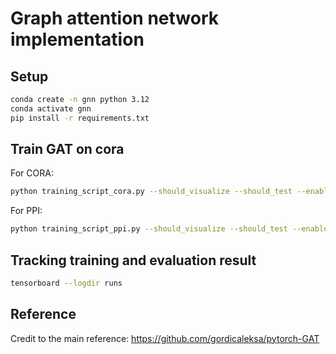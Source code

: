 # Graph attention network implementation

## Setup

```bash
conda create -n gnn python 3.12
conda activate gnn
pip install -r requirements.txt
```

## Train GAT on cora

For CORA:
```bash
python training_script_cora.py --should_visualize --should_test --enable_tensorboard --batch_size 32
```

For PPI:
```bash
python training_script_ppi.py --should_visualize --should_test --enable_tensorboard --num_of_epochs 100 --batch_size 8
```

## Tracking training and evaluation result

```bash
tensorboard --logdir runs
```

## Reference
Credit to the main reference: https://github.com/gordicaleksa/pytorch-GAT

